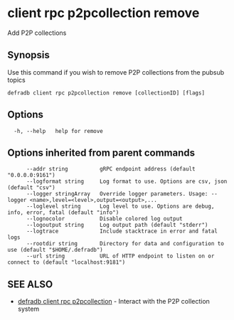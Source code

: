 # client rpc p2pcollection remove

Add P2P collections

## Synopsis

Use this command if you wish to remove P2P collections from the pubsub topics

```
defradb client rpc p2pcollection remove [collectionID] [flags]
```

## Options

```
  -h, --help   help for remove
```

## Options inherited from parent commands

```
      --addr string          gRPC endpoint address (default "0.0.0.0:9161")
      --logformat string     Log format to use. Options are csv, json (default "csv")
      --logger stringArray   Override logger parameters. Usage: --logger <name>,level=<level>,output=<output>,...
      --loglevel string      Log level to use. Options are debug, info, error, fatal (default "info")
      --lognocolor           Disable colored log output
      --logoutput string     Log output path (default "stderr")
      --logtrace             Include stacktrace in error and fatal logs
      --rootdir string       Directory for data and configuration to use (default "$HOME/.defradb")
      --url string           URL of HTTP endpoint to listen on or connect to (default "localhost:9181")
```

## SEE ALSO

* [defradb client rpc p2pcollection](defradb_client_rpc_p2pcollection.md)	 - Interact with the P2P collection system

